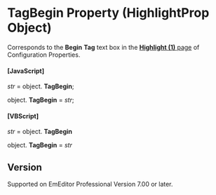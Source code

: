 # TagBegin Property (HighlightProp Object)

Corresponds to the **Begin**
**Tag** text box in the
[**Highlight (1)** page](../../dlg/properties/highlight1/index) of Configuration Properties.

#### \[JavaScript\]

_str_ = object. **TagBegin**;

object. **TagBegin** = _str_;

#### \[VBScript\]

_str_ = object. **TagBegin**

object. **TagBegin** = _str_

## Version

Supported on EmEditor Professional Version 7.00 or later.